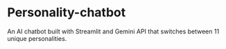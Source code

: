 # Personality-chatbot
An AI chatbot built with Streamlit and Gemini API that switches between 11 unique personalities.
